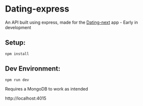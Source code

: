 # Dating-express

An API built using express, made for the [Dating-next](https://github.com/therazor113/dating-next) app - Early in development

## Setup:
```
npm install
```
## Dev Environment:
```
npm run dev
```
Requires a MongoDB to work as intended

http://localhost:4015
